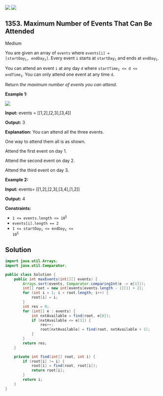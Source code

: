 [![](https://img.shields.io/github/stars/javadev/LeetCode-in-Java?label=Stars&style=flat-square)](https://github.com/javadev/LeetCode-in-Java)
[![](https://img.shields.io/github/forks/javadev/LeetCode-in-Java?label=Fork%20me%20on%20GitHub%20&style=flat-square)](https://github.com/javadev/LeetCode-in-Java/fork)

## 1353\. Maximum Number of Events That Can Be Attended

Medium

You are given an array of `events` where <code>events[i] = [startDay<sub>i</sub>, endDay<sub>i</sub>]</code>. Every event `i` starts at <code>startDay<sub>i</sub></code> and ends at <code>endDay<sub>i</sub></code>.

You can attend an event `i` at any day `d` where <code>startTime<sub>i</sub> <= d <= endTime<sub>i</sub></code>. You can only attend one event at any time `d`.

Return _the maximum number of events you can attend_.

**Example 1:**

![](https://assets.leetcode.com/uploads/2020/02/05/e1.png)

**Input:** events = \[\[1,2],[2,3],[3,4]]

**Output:** 3

**Explanation:** You can attend all the three events. 

One way to attend them all is as shown. 

Attend the first event on day 1. 

Attend the second event on day 2. 

Attend the third event on day 3.

**Example 2:**

**Input:** events= [[1,2],[2,3],[3,4],[1,2]]

**Output:** 4

**Constraints:**

*   <code>1 <= events.length <= 10<sup>5</sup></code>
*   `events[i].length == 2`
*   <code>1 <= startDay<sub>i</sub> <= endDay<sub>i</sub> <= 10<sup>5</sup></code>

## Solution

```java
import java.util.Arrays;
import java.util.Comparator;

public class Solution {
    public int maxEvents(int[][] events) {
        Arrays.sort(events, Comparator.comparingInt(e -> e[1]));
        int[] root = new int[events[events.length - 1][1] + 2];
        for (int i = 1; i < root.length; i++) {
            root[i] = i;
        }
        int res = 0;
        for (int[] e : events) {
            int nxtAvailable = find(root, e[0]);
            if (nxtAvailable <= e[1]) {
                res++;
                root[nxtAvailable] = find(root, nxtAvailable + 1);
            }
        }
        return res;
    }

    private int find(int[] root, int i) {
        if (root[i] != i) {
            root[i] = find(root, root[i]);
            return root[i];
        }
        return i;
    }
}
```